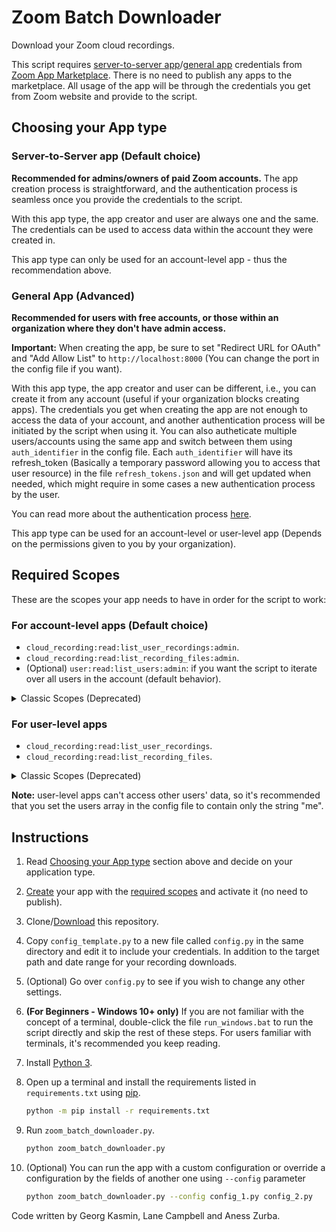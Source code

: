 # Zoom Batch Downloader

Download your Zoom cloud recordings.

This script requires [server-to-server app](https://developers.zoom.us/docs/internal-apps/create/)/[general app](https://developers.zoom.us/docs/integrations/create/) credentials from [Zoom App Marketplace](https://marketplace.zoom.us/user/build). There is no need to publish any apps to the marketplace. All usage of the app will be through the credentials you get from Zoom website and provide to the script.

## Choosing your App type

### Server-to-Server app (Default choice)

**Recommended for admins/owners of paid Zoom accounts.** The app creation process is straightforward, and the authentication process is seamless once you provide the credentials to the script.

With this app type, the app creator and user are always one and the same. The credentials can be used to access data within the account they were created in.

This app type can only be used for an account-level app - thus the recommendation above.

### General App (Advanced)

**Recommended for users with free accounts, or those within an organization where they don't have admin access.**

**Important:** When creating the app, be sure to set "Redirect URL for OAuth" and "Add Allow List" to `http://localhost:8000` (You can change the port in the config file if you want).

With this app type, the app creator and user can be different, i.e., you can create it from any account (useful if your organization blocks creating apps). The credentials you get when creating the app are not enough to access the data of your account, and another authentication process will be initiated by the script when using it. You can also autheticate multiple users/accounts using the same app and switch between them using `auth_identifier` in the config file. Each `auth_identifier` will have its refresh_token (Basically a temporary password allowing you to access that user resource) in the file `refresh_tokens.json` and will get updated when needed, which might require in some cases a new authentication process by the user.

You can read more about the authentication process [here](https://developers.zoom.us/docs/api/rest/using-zoom-apis/).

This app type can be used for an account-level or user-level app (Depends on the permissions given to you by your organization).

## Required Scopes

These are the scopes your app needs to have in order for the script to work:

### For account-level apps (Default choice)

- `cloud_recording:read:list_user_recordings:admin`.
- `cloud_recording:read:list_recording_files:admin`.
- (Optional) `user:read:list_users:admin`: if you want the script to iterate over all users in the account (default behavior).

<details>
<summary>Classic Scopes (Deprecated)</summary>

- `recording:read:admin` to download the recordings.
- `user:read:admin` to iterate over all users in the account.
  
</details>

### For user-level apps

- `cloud_recording:read:list_user_recordings`.
- `cloud_recording:read:list_recording_files`.

<details>
<summary>Classic Scopes (Deprecated)</summary>

- `recording:read`

</details>

**Note:** user-level apps can't access other users' data, so it's recommended that you set the users array in the config file to contain only the string "me".

## Instructions

1. Read [Choosing your App type](#choosing-your-app-type) section above and decide on your application type.

1. [Create](https://marketplace.zoom.us/user/build) your app with the [required scopes](#required-scopes) and activate it (no need to publish).

1. Clone/[Download](../../archive/refs/heads/master.zip) this repository.

1. Copy `config_template.py` to a new file called `config.py` in the same directory and edit it to include your credentials. In addition to the target path and date range for your recording downloads.

1. (Optional) Go over `config.py` to see if you wish to change any other settings.

1. **(For Beginners - Windows 10+ only)** If you are not familiar with the concept of a terminal, double-click the file `run_windows.bat` to run the script directly and skip the rest of these steps. For users familiar with terminals, it's recommended you keep reading.

1. Install [Python 3](https://wiki.python.org/moin/BeginnersGuide/Download).

1. Open up a terminal and install the requirements listed in `requirements.txt` using [pip](https://pip.pypa.io/en/stable/reference/requirement-specifiers/).

    ```bash
    python -m pip install -r requirements.txt
    ```

1. Run `zoom_batch_downloader.py`.

    ```bash
    python zoom_batch_downloader.py
    ```

1. (Optional) You can run the app with a custom configuration or override a configuration by the fields of another one using `--config` parameter

   ``` bash
   python zoom_batch_downloader.py --config config_1.py config_2.py
   ```

Code written by Georg Kasmin, Lane Campbell and Aness Zurba.
